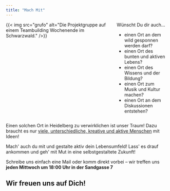 ```yaml
---
title: "Mach Mit"
---
```



<div class="columns">
    <div class="column">
        {{< img src="grufo" alt="Die Projektgruppe auf einem Teambuilding Wochenende im Schwarzwald." />}}
    </div>
    <div class="column">
        Wünscht Du dir auch…
        <ul>
        <li>einen Ort an dem wild gesponnen werden darf?</li>
        <li>einen Ort des bunten und aktiven Lebens?</li>
        <li>einen Ort des Wissens und der Bildung?</li>
        <li>einen Ort zum Musik und Kultur machen?</li>
        <li>einen Ort an dem Diskussionen entstehen?</li>
        </ul>
    </div>
</div>

Einen solchen Ort in Heidelberg zu verwirklichen ist unser Traum! Dazu braucht es nur [viele, unterschiedliche, kreative und aktive Menschen](/ueber-uns) mit Ideen!

Mach' auch du mit und gestalte aktiv dein Lebensumfeld!
Lass' es drauf ankommen und geh' mit Mut in eine selbstgestaltete Zukunft!

Schreibe uns einfach eine Mail oder komm direkt vorbei – wir treffen uns **jeden Mittwoch um 18:00 Uhr in der Sandgasse 7**

## Wir freuen uns auf Dich!
